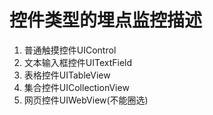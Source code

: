 # 控件类型的埋点监控描述

1. 普通触摸控件UIControl
2. 文本输入框控件UITextField
3. 表格控件UITableView
4. 集合控件UICollectionView
5. 网页控件UIWebView(不能圈选)
 